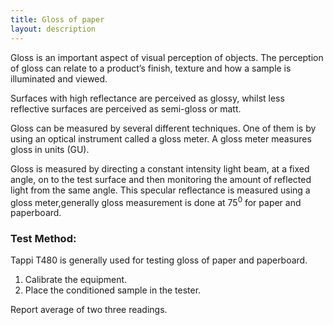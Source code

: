 ```yaml
---
title: Gloss of paper
layout: description
---
```


Gloss is an important aspect of visual perception of objects. The perception of gloss can relate to a product’s finish, texture and how a
sample is illuminated and viewed.

Surfaces with high reflectance are perceived as glossy, whilst less reflective surfaces are perceived as semi-gloss or matt.

Gloss can be measured by several different techniques. One of them is by using an optical instrument called a gloss meter.
A gloss meter measures gloss  in units (GU).

Gloss is measured by directing a constant intensity light beam, at a fixed angle, on to the test surface and then monitoring the amount of
reflected light from the same angle.
This specular reflectance is measured using a gloss meter,generally gloss measurement is done at 75<sup>0</sup> for paper and paperboard.

### Test Method: 
 
Tappi T480 is generally used for testing gloss of paper and paperboard.
1. Calibrate the equipment.
2. Place the conditioned sample in the tester.  
   
Report average of two three readings.